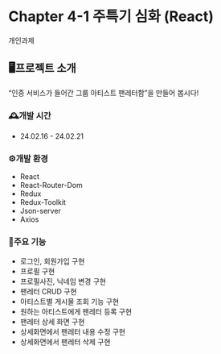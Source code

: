 # Chapter 4-1 주특기 심화 (React)

개인과제

## 🖥️프로젝트 소개

“인증 서비스가 들어간 그룹 아티스트 팬레터함”을 만들어 봅시다!

### 🕰️개발 시간

- 24.02.16 - 24.02.21

### ⚙️개발 환경

- React
- React-Router-Dom
- Redux
- Redux-Toolkit
- Json-server
- Axios

### 📌주요 기능

- 로그인, 회원가입 구현
- 프로필 구현
- 프로필사진, 닉네임 변경 구현
- 팬레터 CRUD 구현
- 아티스트별 게시물 조회 기능 구현
- 원하는 아티스트에게 팬레터 등록 구현
- 팬레터 상세 화면 구현
- 상세화면에서 팬레터 내용 수정 구현
- 상세화면에서 팬레터 삭제 구현
